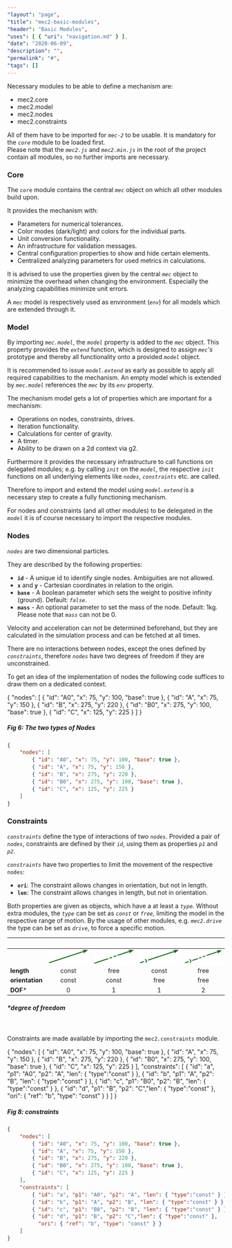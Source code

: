 ```yaml
---
"layout": "page",
"title": "mec2-basic-modules",
"header": "Basic Modules",
"uses": [ { "uri": "navigation.md" } ],
"date": "2020-06-09",
"description": "",
"permalink": "#",
"tags": []
---
```


Necessary modules to be able to define a mechanism are:
- mec2.core
- mec2.model
- mec2.nodes
- mec2.constraints

All of them have to be imported for *`mec-2`* to be usable.
It is mandatory for the *`core`* module to be loaded first.  
Please note that the *`mec2.js`* and *`mec2.min.js`* in the root of the project contain all modules, so no further imports are necessary.

### **Core**

The *`core`* module contains the central *`mec`* object on which all other modules build upon.

It provides the mechanism with:
- Parameters for numerical tolerances.
- Color modes (dark/light) and colors for the individual parts.
- Unit conversion functionality.
- An infrastructure for validation messages.
- Central configuration properties to show and hide certain elements.
- Centralized analyzing parameters for used metrics in calculations.

It is advised to use the properties given by the central *`mec`* object to minimize the overhead when changing the environment. Especially the analyzing capabilities minimize unit errors.

A *`mec`* model is respectively used as environment (*`env`*) for all models which are extended through it.

### **Model**

By importing *`mec.model`*, the *`model`* property is added to the *`mec`* object.
This property provides the *`extend`* function, which is designed
to assign *`mec`'s* prototype and thereby all functionality onto a provided
*`model`* object.

It is recommended to issue *`model.extend`* as early as possible to apply all required capabilities to the mechanism.
An empty model which is extended by *`mec.model`* references the *`mec`* by its *`env`* property.

The mechanism model gets a lot of properties which are important for a mechanism:

- Operations on nodes, constraints, drives.
- Iteration functionality.
- Calculations for center of gravity.
- A timer.
- Ability to be drawn on a 2d context via g2.

Furthermore it provides the necessary infrastructure to call functions on
delegated modules;
e.g. by calling *`init`* on the *`model`*, the respective *`init`* functions on all
underlying elements like *`nodes`*, *`constraints`* etc. are called.

Therefore to import and extend the model using *`model.extend`* is a necessary step to create a fully functioning mechanism.

For nodes and constraints (and all other modules) to be delegated in the *`model`* it is of course necessary to import the respective modules.

### **Nodes**

*`nodes`* are two dimensional particles.

They are described by the following properties:
- **`id`** - A unique id to identify single nodes. Ambiguities are not allowed.
- **`x`** and **`y`** - Cartesian coordinates in relation to the origin.
- **`base`** - A boolean parameter which sets the weight to positive infinity (ground). Default: *`false`*.
- **`mass`** - An optional parameter to set the mass of the node. Default: 1kg. Please note that *`mass`* can not be 0.

Velocity and acceleration can not be determined beforehand, but they are calculated in the simulation process and can be fetched at all times.

There are no interactions between nodes, except the ones defined by *`constraints`*, therefore *`nodes`* have two degrees of freedom if they are unconstrained.

To get an idea of the implementation of nodes the following code suffices to draw them on a dedicated context.
<aside>
<mec-2 width="300" height="300" grid cartesian>
{   
	"nodes": [
        { "id": "A0", "x": 75, "y": 100, "base": true },
        { "id": "A", "x": 75, "y": 150 },
        { "id": "B", "x": 275, "y": 220 },
        { "id": "B0", "x": 275, "y": 100, "base": true },
        { "id": "C", "x": 125, "y": 225 }
    ]
}
</mec-2>
<h5>Fig 6: The two types of Nodes</h5>
</aside>

```JSON
{   
	"nodes": [
        { "id": "A0", "x": 75, "y": 100, "base": true },
        { "id": "A", "x": 75, "y": 150 },
        { "id": "B", "x": 275, "y": 220 },
        { "id": "B0", "x": 275, "y": 100, "base": true },
        { "id": "C", "x": 125, "y": 225 }
    ]
}
```

### **Constraints**

*`constraints`* define the type of interactions of two *`nodes`*.
Provided a pair of *`nodes`*, constraints are defined by their *`id`*, using them as properties *`p1`* and *`p2`*.

*`constraints`* have two properties to limit the movement of the respective `nodes`:

- **`ori`**: The constraint allows changes in orientation, but not in length.
- **`len`**: The constraint allows changes in length, but not in orientation.

Both properties are given as objects, which have a at least a *`type`*.
Without extra modules, the *`type`* can be set as *`const`* or *`free`*, limiting the model in the respective range of motion. By the usage of other modules, e.g. *`mec2.drive`* the type can be set as *`drive`*, to force a specific motion.

| &nbsp; | &nbsp; | &nbsp; | &nbsp; | &nbsp; |
|:------ |:------:|:------:|:------:|:------:|
| &nbsp; | ![fix](img/vec-fix.png) | ![trn](img/vec-trn.png) | ![fix](img/vec-rot.png) | ![fix](img/vec-free.png) |
| **length** &nbsp; &nbsp; | const | free | const | free |
| **orientation** | const | const | free | free |
| **DOF*** | 0 | 1 | 1 | 2 |
##### *degree of freedom
</br>

Constraints are made available by importing the `mec2.constraints` module.
<aside>
<mec-2 width="300" height="300" grid cartesian>
{
"nodes": [
        { "id": "A0", "x": 75, "y": 100, "base": true },
        { "id": "A", "x": 75, "y": 150 },
        { "id": "B", "x": 275, "y": 220 },
        { "id": "B0", "x": 275, "y": 100, "base": true },
        { "id": "C", "x": 125, "y": 225 }
    ],
    "constraints": [
        { "id": "a", "p1": "A0", "p2": "A", "len": { "type":"const" } },
        { "id": "b", "p1": "A", "p2": "B", "len": { "type":"const" } },
        { "id": "c", "p1": "B0", "p2": "B", "len": { "type":"const" } },
        { "id": "d", "p1": "B", "p2": "C","len": { "type":"const" },
          "ori": { "ref": "b", "type": "const" } }
    ]
}
</mec-2>
<h5>Fig 8: constraints</h5>
</aside>

```JSON
{
    "nodes": [
        { "id": "A0", "x": 75, "y": 100, "base": true },
        { "id": "A", "x": 75, "y": 150 },
        { "id": "B", "x": 275, "y": 220 },
        { "id": "B0", "x": 275, "y": 100, "base": true },
        { "id": "C", "x": 125, "y": 225 }
    ],
    "constraints": [
        { "id": "a", "p1": "A0", "p2": "A", "len": { "type":"const" } },
        { "id": "b", "p1": "A", "p2": "B", "len": { "type":"const" } },
        { "id": "c", "p1": "B0", "p2": "B", "len": { "type":"const" } },
        { "id": "d", "p1": "B", "p2": "C","len": { "type":"const" },
          "ori": { "ref": "b", "type": "const" } }
    ]
}
```

